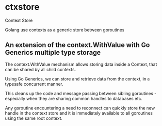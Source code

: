 # ctxstore

Context Store

Golang use contexts as a generic store between goroutines

## An extension of the context.WithValue with Go Generics multiple type storage

The context.WithValue mechanism allows storing data inside a Context, that can be shared by all child contexts.

Using Go Generics, we can store and retrieve data from the context, in a typesafe concurrent manner.

This cleans up the code and message passing between sibling goroutines - especially when they are sharing common handles to databases etc.

Any goroutine encountering a need to reconnect can quickly store the new handle in the context store and it is immediately available to all goroutines using the same root context.
